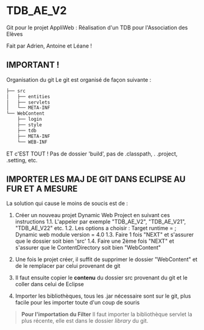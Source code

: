 # TDB_AE_V2

Git pour le projet AppliWeb : Réalisation d'un TDB pour l'Association des Elèves

Fait par Adrien, Antoine et Léane !

## IMPORTANT !

Organisation du git
Le git est organisé de façon suivante :

```bash
├── src
│   ├── entities
│   ├── servlets
│   └── META-INF
└── WebContent
    ├── login
    ├── style
    ├── tdb
    ├── META-INF
    └── WEB-INF
```
  
ET c'EST TOUT ! Pas de dossier 'build', pas de .classpath, . .project, .setting, etc.

## IMPORTER LES MAJ DE GIT DANS ECLIPSE AU FUR ET A MESURE

La solution qui cause le moins de soucis est de :

1. Créer un nouveau projet Dynamic Web Project en suivant ces instructions
  1.1. L'appeler par exemple "TDB_AE_V2", "TDB_AE_V21", "TDB_AE_V22" etc.
  1.2. Les options a choisir : Target runtime = <None> ; Dynamic web module version = 4.0
  1.3. Faire 1 fois "NEXT" et s'assurer que le dossier soit bien 'src'
  1.4. Faire une 2ème fois "NEXT" et s'assurer que le ContentDirectory soit bien "WebContent"
  

2. Une fois le projet créer, il suffit de supprimer le dossier "WebContent" et de le remplacer par celui provenant de git
3. Il faut ensuite copier le **contenu** du dossier src provenant du git et le coller dans celui de Eclipse
4. Importer les bibliothèques, tous les .jar nécessaire sont sur le git, plus facile pour les importer toute d'un coup de souris
  
  
> **Pour l'importation du Filter**
> Il faut importer la bibliothèque servlet la plus récente, elle est dans le dossier *library* du git.
